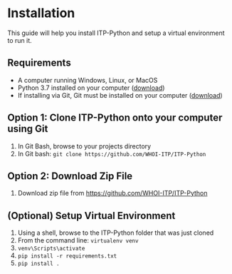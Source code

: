 # Installation
This guide will help you install ITP-Python and setup a virtual environment to run it.

## Requirements
- A computer running Windows, Linux, or MacOS
- Python 3.7 installed on your computer ([download](https://www.python.org/downloads/ "download"))
- If installing via Git, Git must be installed on your computer ([download](https://git-scm.com/downloads "download"))

## Option 1: Clone ITP-Python onto your computer using Git
1. In Git Bash, browse to your projects directory
2. In Git bash: `git clone https://github.com/WHOI-ITP/ITP-Python`

## Option 2: Download Zip File
1. Download zip file from https://github.com/WHOI-ITP/ITP-Python

## (Optional) Setup Virtual Environment
1. Using a shell, browse to the ITP-Python folder that was just cloned
2. From the command line: `virtualenv venv`
3. `venv\Scripts\activate`
3. `pip install -r requirements.txt`
4. `pip install .`